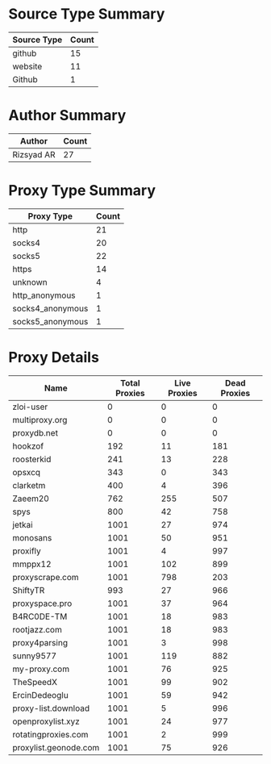 # Source Type Summary

| Source Type | Count |
|-------------|-------|
| github | 15 |
| website | 11 |
| Github | 1 |


# Author Summary

| Author | Count |
|--------|-------|
| Rizsyad AR | 27 |


# Proxy Type Summary

| Proxy Type | Count |
|------------|-------|
| http | 21 |
| socks4 | 20 |
| socks5 | 22 |
| https | 14 |
| unknown | 4 |
| http_anonymous | 1 |
| socks4_anonymous | 1 |
| socks5_anonymous | 1 |


# Proxy Details

| Name | Total Proxies | Live Proxies | Dead Proxies |
|------|---------------|--------------|---------------|
| zloi-user | 0 | 0 | 0 |
| multiproxy.org | 0 | 0 | 0 |
| proxydb.net | 0 | 0 | 0 |
| hookzof | 192 | 11 | 181 |
| roosterkid | 241 | 13 | 228 |
| opsxcq | 343 | 0 | 343 |
| clarketm | 400 | 4 | 396 |
| Zaeem20 | 762 | 255 | 507 |
| spys | 800 | 42 | 758 |
| jetkai | 1001 | 27 | 974 |
| monosans | 1001 | 50 | 951 |
| proxifly | 1001 | 4 | 997 |
| mmppx12 | 1001 | 102 | 899 |
| proxyscrape.com | 1001 | 798 | 203 |
| ShiftyTR | 993 | 27 | 966 |
| proxyspace.pro | 1001 | 37 | 964 |
| B4RC0DE-TM | 1001 | 18 | 983 |
| rootjazz.com | 1001 | 18 | 983 |
| proxy4parsing | 1001 | 3 | 998 |
| sunny9577 | 1001 | 119 | 882 |
| my-proxy.com | 1001 | 76 | 925 |
| TheSpeedX | 1001 | 99 | 902 |
| ErcinDedeoglu | 1001 | 59 | 942 |
| proxy-list.download | 1001 | 5 | 996 |
| openproxylist.xyz | 1001 | 24 | 977 |
| rotatingproxies.com | 1001 | 2 | 999 |
| proxylist.geonode.com | 1001 | 75 | 926 |
